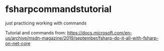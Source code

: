 # fsharpcommandstutorial
just practicing working with commands

Tutorial and commands from: https://docs.microsoft.com/en-us/archive/msdn-magazine/2019/september/fsharp-do-it-all-with-fsharp-on-net-core 